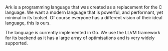Ark is a programming language that was created as a replacement for the C language. We want a modern language that is powerful, and performant, yet minimal in its toolset. Of course everyone has a different vision of their ideal language, this is ours.

The language is currently implemented in Go. We use the LLVM framework for its backend as it has a large array of optimisations and is very widely supported.